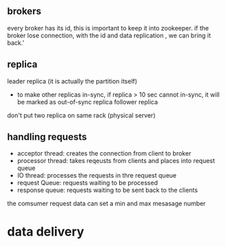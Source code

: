 ## brokers
every broker has its id, this is important to keep it into zookeeper.
if the broker lose connection, with the id and data replication , we can bring it back.'

## replica
leader replica (it is actually the partition itself)
- to make other replicas in-sync, if replica > 10 sec cannot in-sync, it will be marked as out-of-sync replica
follower replica 

don't put two replica on same rack (physical server)

## handling requests
- acceptor thread: creates the connection from client to broker
- processor thread: takes reqeusts from clients and places into request queue
- IO thread: processes the requests in thre request queue
- request Queue: requests waiting to be processed
- response queue: requests waiting to be sent back to the clients

the comsumer request data can set a min and max mesasage number

# data delivery
